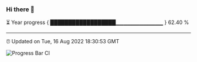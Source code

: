 ### Hi there 👋

⏳ Year progress { ██████████████████▁▁▁▁▁▁▁▁▁▁▁▁ } 62.40 %

---

⏰ Updated on Tue, 16 Aug 2022 18:30:53 GMT

![Progress Bar CI](https://github.com/ZhaoGui/ZhaoGui/workflows/Progress%20Bar%20CI/badge.svg)
